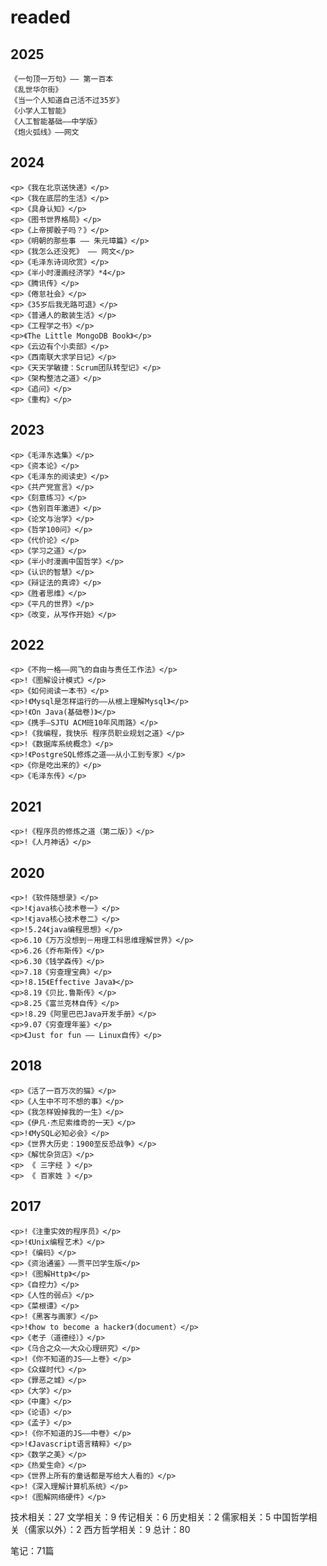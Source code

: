 # readed

## 2025

```
《一句顶一万句》—— 第一百本
《乱世华尔街》
《当一个人知道自己活不过35岁》
《小学人工智能》
《人工智能基础——中学版》
《炮火弧线》——网文
```



## 2024

	<p>《我在北京送快递》</p>
	<p>《我在底层的生活》</p>
	<p>《具身认知》</p>
	<p>《图书世界格局》</p>
	<p>《上帝掷骰子吗？》</p>
	<p>《明朝的那些事 —— 朱元璋篇》</p>
	<p>《我怎么还没死》 —— 网文</p>
	<p>《毛泽东诗词欣赏》</p>
	<p>《半小时漫画经济学》*4</p>
	<p>《腾讯传》</p>
	<p>《倦怠社会》</p>
	<p>《35岁后我无路可退》</p>
	<p>《普通人的散装生活》</p>
	<p>《工程学之书》</p>
	<p>《The Little MongoDB Book》</p>
	<p>《云边有个小卖部》</p>
	<p>《西南联大求学日记》</p>
	<p>《天天学敏捷：Scrum团队转型记》</p>
	<p>《架构整洁之道》</p>
	<p>《追问》</p>
	<p>《重构》</p>

## 2023

    <p>《毛泽东选集》</p>
    <p>《资本论》</p>
    <p>《毛泽东的阅读史》</p>
    <p>《共产党宣言》</p>
    <p>《刻意练习》</p>
    <p>《告别百年激进》</p>
    <p>《论文与治学》</p>
    <p>《哲学100问》</p>
    <p>《代价论》</p>
    <p>《学习之道》</p>
    <p>《半小时漫画中国哲学》</p>
    <p>《认识的智慧》</p>
    <p>《辩证法的真谛》</p>
    <p>《胜者思维》</p>
    <p>《平凡的世界》</p>
    <p>《改变，从写作开始》</p>

## 2022

    <p>《不拘一格——网飞的自由与责任工作法》</p>
    <p>!《图解设计模式》</p>
    <p>《如何阅读一本书》</p>
    <p>!《Mysql是怎样运行的——从根上理解Mysql》</p>
    <p>!《On Java(基础卷)》</p>
    <p>《携手—SJTU ACM班10年风雨路》</p>
    <p>!《我编程，我快乐 程序员职业规划之道》</p>
    <p>!《数据库系统概念》</p>
    <p>!《PostgreSQL修炼之道——从小工到专家》</p>
    <p>《你是吃出来的》</p>
    <p>《毛泽东传》</p>

## 2021

    <p>!《程序员的修炼之道（第二版）》</p>
    <p>!《人月神话》</p>

## 2020

    <p>!《软件随想录》</p>
    <p>!《java核心技术卷一》</p>
    <p>!《java核心技术卷二》</p>
    <p>!5.24《java编程思想》</p>
    <p>6.10《万万没想到－用理工科思维理解世界》</p>
    <p>6.26《乔布斯传》</p>
    <p>6.30《钱学森传》</p>
    <p>7.18《穷查理宝典》</p>
    <p>!8.15《Effective Java》</p>
    <p>8.19《贝比.鲁斯传》</p>
    <p>8.25《富兰克林自传》</p>
    <p>!8.29《阿里巴巴Java开发手册》</p>
    <p>9.07《穷查理年鉴》</p>
    <p>《Just for fun —— Linux自传》</p>

## 2018

    <p>《活了一百万次的猫》</p>
    <p>《人生中不可不想的事》</p>
    <p>《我怎样毁掉我的一生》</p>
    <p>《伊凡·杰尼索维奇的一天》</p>
    <p>!《MySQL必知必会》</p>
    <p>《世界大历史：1900至反恐战争》</p>
    <p>《解忧杂货店》</p>
    <p> 《 三字经 》</p>
    <p> 《 百家姓 》</p>



## 2017

    <p>!《注重实效的程序员》</p>
    <p>!《Unix编程艺术》</p>
    <p>!《编码》</p>
    <p>《资治通鉴》——贾平凹学生版</p>
    <p>!《图解Http》</p>
    <p>《自控力》</p>
    <p>《人性的弱点》</p>
    <p>《菜根谭》</p>
    <p>!《黑客与画家》</p>
    <p>!《how to become a hacker》（document）</p>
    <p>《老子（道德经）》</p>
    <p>《乌合之众——大众心理研究》</p>
    <p>!《你不知道的JS——上卷》</p>
    <p>《众媒时代》</p>
    <p>《罪恶之城》</p>
    <p>《大学》</p>
    <p>《中庸》</p>
    <p>《论语》</p>
    <p>《孟子》</p>
    <p>!《你不知道的JS——中卷》</p>
    <p>!《Javascript语言精粹》</p>
    <p>《数学之美》</p>
    <p>《热爱生命》</p>
    <p>《世界上所有的童话都是写给大人看的》</p>
    <p>!《深入理解计算机系统》</p>
    <p>!《图解网络硬件》</p>



技术相关：27
文学相关：9
传记相关：6
历史相关：2
儒家相关：5
中国哲学相关（儒家以外）：2
西方哲学相关：9
总计：80

笔记：71篇